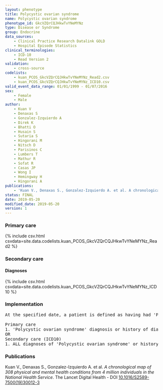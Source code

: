 ```yaml
---
layout: phenotype
title: Polycystic ovarian syndrome
name: Polycystic ovarian syndrome
phenotype_id: GkcVZQrCQJHkwTvYNeMYNz 
type: Disease or Syndrome
group: Endocrine
data_sources: 
    - Clinical Practice Research Datalink GOLD
    - Hospital Episode Statistics
clinical_terminologies: 
    - ICD-10
    - Read Version 2
validation: 
    - cross-source
codelists: 
    - kuan_PCOS_GkcVZQrCQJHkwTvYNeMYNz_Read2.csv
    - kuan_PCOS_GkcVZQrCQJHkwTvYNeMYNz_ICD10.csv
valid_event_data_range: 01/01/1999 - 01/07/2016
sex: 
    - Female
    - Male
author: 
    - Kuan V
    - Denaxas S
    - Gonzalez-Izquierdo A
    - Direk K
    - Bhatti O
    - Husain S
    - Sutaria S
    - Hingorani M
    - Nitsch D
    - Parisinos C
    - Lumbers T
    - Mathur R
    - Sofat R
    - Casas JP
    - Wong I
    - Hemingway H
    - Hingorani A
publications: 
    - 'Kuan V., Denaxas S., Gonzalez-Izquierdo A. et al. A chronological map of 308 physical and mental health conditions from 4 million individuals in the National Health Service. The Lancet Digital Health - DOI: 10.1016/S2589-7500(19)30012-3' 
status: FINAL
date: 2019-05-20
modified_date: 2019-05-20
version: 1
---
```

### Primary care 
{% include csv.html csvdata=site.data.codelists.kuan_PCOS_GkcVZQrCQJHkwTvYNeMYNz_Read2 %}
### Secondary care 
#### Diagnoses 
{% include csv.html csvdata=site.data.codelists.kuan_PCOS_GkcVZQrCQJHkwTvYNeMYNz_ICD10 %}
### Implementation 
<pre>At the specified date, a patient is defined as having had 'Polycystic ovarian syndrome' IF they meet the criteria for any of the following on or before the specified date. The earliest date on which the individual meets any of the following criteria on or before the specified date is defined as the first event date:

Primary care
1. 'Polycystic ovarian syndrome' diagnosis or history of diagnosis during a consultation 
OR
Secondary care (ICD10)
1. ALL diagnoses of 'Polycystic ovarian syndrome' or history of diagnosis during a hospitalization</pre> 
 
### Publications 
Kuan V., Denaxas S., Gonzalez-Izquierdo A. et al. _A chronological map of 308 physical and mental health conditions from 4 million individuals in the National Health Service_. The Lancet Digital Health - DOI <a href='https://www.thelancet.com/journals/landig/article/PIIS2589-7500(19)30012-3/fulltext'>10.1016/S2589-7500(19)30012-3</a>